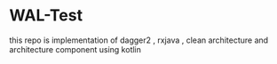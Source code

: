 # WAL-Test
this repo is implementation of dagger2 , rxjava , clean architecture and architecture component using kotlin

